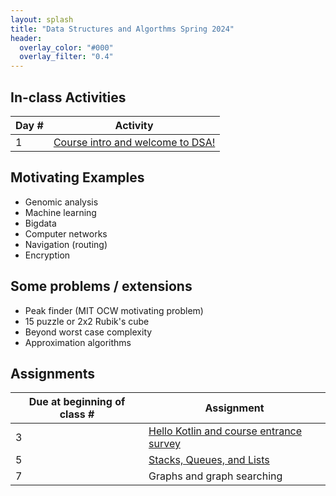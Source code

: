 ```yaml
---
layout: splash
title: "Data Structures and Algorthms Spring 2024"
header:
  overlay_color: "#000"
  overlay_filter: "0.4"
---
```


## In-class Activities

| Day #      | Activity |
| ----------- | ----------- |
| 1     | [Course intro and welcome to DSA!](in_class/day01) |

<!--
| 2     | Kotlin Programming |
| 3     | Arrays, Singly linked lists and `O()` notation |
| 4     | Abstract Datatypes (ADTs), Stacks, and Queues |
| 6     | Graph data structures, depth-first and breadth-first search |
| 7     | Shortest path algorithms for graphs (Dijkstra)
| 8     | A-Star and other shortest path algorithms |
| 9     | Greedy algorithms |
| 10    | Hash maps |
| 11    | String matching algorithms |
| 12    | String matching algorithms (continued)
| 13    | Graph analysis via Pagerank |
| 14    | Dynamic programming and proofs by induction  |
| 15    | Dynamic programming and proofs by induction (continued) |
| 16    | Sorting |
| 17    | Matrix multiplication |
| 18    | Trees |
| 19    | Linear and binary search |
| 20    | Heaps |
| 21    | KD-Trees |
| 22    | Heaps |
| 23    | Backtracking |
| 24    | Optimization algorithms overview |
| 25    | Deep dive studio day |
| 26    | Deep dive studio day |
-->
## Motivating Examples

* Genomic analysis
* Machine learning
* Bigdata
* Computer networks
* Navigation (routing)
* Encryption

## Some problems / extensions

* Peak finder (MIT OCW motivating problem)
* 15 puzzle or 2x2 Rubik's cube
* Beyond worst case complexity
* Approximation algorithms

##  Assignments

| Due at beginning of class #     | Assignment |
| ----------- | ----------- |
|  3 | [Hello Kotlin and course entrance survey](assignments/assignment_01) |
|  5 | [Stacks, Queues, and Lists](assignments/assignment_02) |
|  7 | Graphs and graph searching
